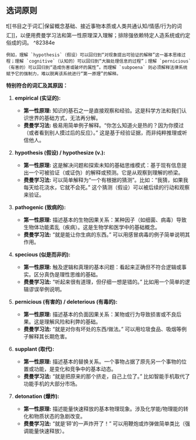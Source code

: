 ## 选词原则
❗[[书目之于词汇|保留概念基础、接近事物本质或人类共通认知/情感/行为的词汇]]，以便用费曼学习法和第一性原理深入理解；排除强依赖特定人造系统或约定俗成的词。
^82384e

```
例如，理解 `hypothesis`（假设）可以回归到“对现象提出可验证的解释”这一基本思维过程；理解 `cognitive`（认知的）可以回归到“大脑处理信息的过程”；理解 `pernicious`（有害的）可以回归到“造成伤害或破坏的属性”。而理解 `subpoena` 则必须解释法律系统赋予它的强制力，难以脱离该系统进行“第一原理”的解释。
```

**特别符合的词汇及其原因：**

1. **empirical (实证的):**
    * **第一性原理:** 知识的基石之一是直接观察和经验。这是科学方法和我们认识世界的基础方式，无法再分解。
    * **费曼学习法:** 极易用简单例子解释。“你怎么知道火是热的？因为你摸过（或者看到别人摸过后的反应）。” 这是基于经验证据，而非纯粹推理或听信他人。

2. **hypothesis (假设) / hypothesize (v.):**
    * **第一性原理:** 这是解决问题和探索未知的基础思维模式：基于现有信息提出一个可被验证（或证伪）的解释或预测。它是从观察到理解的桥梁。
    * **费曼学习法:** 可以简单解释为“一个有根据的猜测”。比如：“我猜，如果我每天给花浇水，它就不会死。” 这个猜测（假设）可以被后续的行动和观察来验证。

3. **pathogenic (致病的):**
    * **第一性原理:** 描述基本的生物因果关系：某种因子（如细菌、病毒）导致生物体功能紊乱（疾病）。这是生物学和医学中的基础概念。
    * **费曼学习法:** “就是能让你生病的东西。” 可以用感冒病毒的例子简单说明其作用。

4. **specious (似是而非的):**
    * **第一性原理:** 触及逻辑和真理的基本问题：看起来正确但不符合逻辑或事实。区分真伪是理性思维的基础。
    * **费曼学习法:** “听起来很有道理，但仔细一想是错的。” 比如用一个简单的逻辑谬误举例说明。

5. **pernicious (有害的) / deleterious (有毒的):**
    * **第一性原理:** 描述基本的负面因果关系：某物或行为导致损害或不良后果。这是理解风险和利弊的基础。
    * **费曼学习法:** “就是对你有坏处的东西/做法。” 可以用垃圾食品、吸烟等例子解释其长期危害。

6. **supplant (取代):**
    * **第一性原理:** 描述基本的替换关系。一个事物占据了原先另一个事物的位置或功能，是变化和竞争中的基本动态。
    * **费曼学习法:** “就是把原来的那个挤走，自己上位了。” 比如智能手机取代了功能手机的大部分市场。

7. **detonation (爆炸):**
    * **第一性原理:** 描述能量快速释放的基本物理现象。涉及化学能/物理能的转化和物质状态的急剧改变。
    * **费曼学习法:** “就是‘砰’的一声炸开了！” 可以用鞭炮或炸弹做简单类比（强调能量快速释放）。


